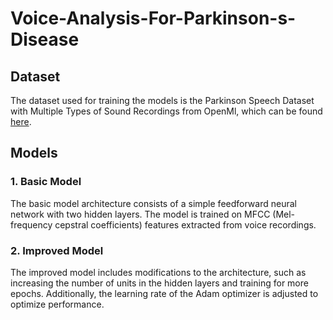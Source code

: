 # Voice-Analysis-For-Parkinson-s-Disease
## Dataset

The dataset used for training the models is the Parkinson Speech Dataset with Multiple Types of Sound Recordings from OpenMl, which can be found [here](https://www.openml.org/d/1488).

## Models

### 1. Basic Model

The basic model architecture consists of a simple feedforward neural network with two hidden layers. The model is trained on MFCC (Mel-frequency cepstral coefficients) features extracted from voice recordings. 

### 2. Improved Model

The improved model includes modifications to the architecture, such as increasing the number of units in the hidden layers and training for more epochs. Additionally, the learning rate of the Adam optimizer is adjusted to optimize performance.

